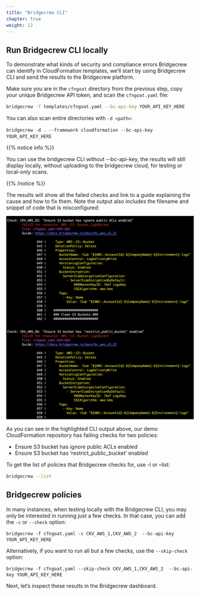 ```yaml
---
title: "Bridgecrew CLI"
chapter: true
weight: 12
---
```


## Run Bridgecrew CLI locally

To demonstrate what kinds of security and compliance errors Bridgecrew can identify in CloudFormation templates, we’ll start by using Bridgecrew CLI and send the results to the Bridgecrew platform.

Make sure you are in the `cfngoat` directory from the previous step, copy your unique Bridgecrew API token, and scan the `cfngoat.yaml` file:


```bash
bridgecrew -f templates/cfngoat.yaml --bc-api-key YOUR_API_KEY_HERE
```

You can also scan entire directories with `-d <path>`:

`bridgecrew -d . --framework cloudformation --bc-api-key YOUR_API_KEY_HERE` 

{{% notice info %}}
<p style='text-align: left;'>
You can use the bridgecrew CLI without --bc-api-key, the results will still display locally, without uploading to the bridgecrew cloud, for testing or local-only scans.
</p>
{{% /notice %}}

The results will show all the failed checks and link to a guide explaining the cause and how to fix them. Note the output also includes the filename and snippet of code that is misconfigured:

![Highligting bridgecrew CLI policies](./images/highlight_cli_policies.png)

As you can see in the highlighted CLI output above, our demo CloudFormation repository has failing checks for two policies:
- Ensure S3 bucket has ignore public ACLs enabled
- Ensure S3 bucket has ‘restrict_public_bucket’ enabled

To get the list of policies that Bridgecrew checks for, use -l or –list:

```bash
bridgecrew --list
```

## Bridgecrew policies

In many instances, when testing locally with the Bridgecrew CLI, you may only be interested in running just a few checks. In that case, you can add the `-c` or `--check` option:


```
bridgecrew -f cfngoat.yaml -c CKV_AWS_1,CKV_AWS_2  --bc-api-key YOUR_API_KEY_HERE
```

Alternatively, if you want to run all but a few checks, use the `--skip-check` option: 


```
bridgecrew -f cfngoat.yaml --skip-check CKV_AWS_1,CKV_AWS_2  --bc-api-key YOUR_API_KEY_HERE
```

Next, let’s inspect these results in the Bridgecrew dashboard.


